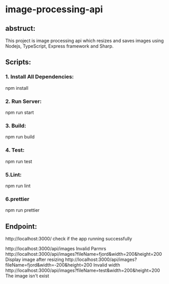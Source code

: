 # image-processing-api

## abstruct:
This project is image processing api which resizes and saves images using  Nodejs, TypeScript, Express framework and Sharp.


 ## Scripts:
 ### 1. Install All Dependencies:
  npm install 
 ### 2. Run Server:
  npm run start
 ### 3. Build:
  npm run build
 ### 4. Test:
  npm run test
 ### 5.Lint:
  npm run lint
 ### 6.prettier
  npm run prettier
  
 ## Endpoint:
 http://localhost:3000/ 
 check if the app running successfully
 
 http://localhost:3000/api/images 
 Invalid Parmrs
 http://localhost:3000/api/images?fileName=fjord&width=200&height=200
 Display image after resizing
 http://localhost:3000/api/images?fileName=fjord&width=-200&height=200
 Invalid width 
 http://localhost:3000/api/images?fileName=test&width=200&height=200
 The image isn't exist

